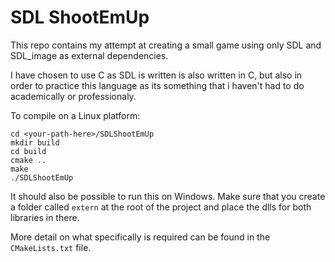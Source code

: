# SDL ShootEmUp

This repo contains my attempt at creating a small game using only SDL and SDL_image as external dependencies. 

I have chosen to use C as SDL is written is also written in C, but also in order to practice this language as its something that i haven't had to do academically or professionaly. 

To compile on a Linux platform:

```
cd <your-path-here>/SDLShootEmUp
mkdir build
cd build
cmake ..
make
./SDLShootEmUp
```

It should also be possible to run this on Windows. Make sure that you create a folder called `extern` at the root of the project and place the dlls for both libraries in there.

More detail on what specifically is required can be found in the `CMakeLists.txt` file.